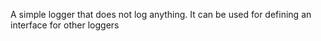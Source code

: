 A simple logger that does not log anything. It can be used for defining an interface for other loggers
